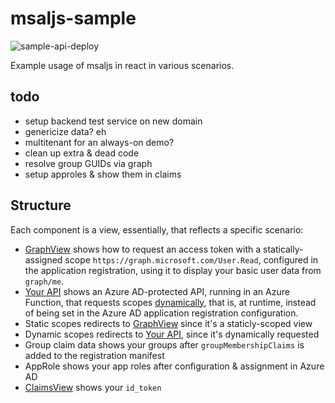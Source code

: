 # msaljs-sample

![sample-api-deploy](https://github.com/jpda/msaljs-sample/workflows/sample-api-deploy/badge.svg)

Example usage of msaljs in react in various scenarios.

## todo

- setup backend test service on new domain
- genericize data? eh
- multitenant for an always-on demo?
- clean up extra &amp; dead code
- resolve group GUIDs via graph
- setup approles &amp; show them in claims

## Structure

Each component is a view, essentially, that reflects a specific scenario:

- [GraphView](src/components/graph/GraphView.tsx) shows how to request an access token with a statically-assigned scope `https://graph.microsoft.com/User.Read`, configured in the application registration, using it to display your basic user data from `graph/me`.
- [Your API](src/components/power/PowerView.tsx) shows an Azure AD-protected API, running in an Azure Function, that requests scopes [dynamically](https://docs.microsoft.com/en-us/azure/active-directory/develop/azure-ad-endpoint-comparison#scopes-not-resources), that is, at runtime, instead of being set in the Azure AD application registration configuration.
- Static scopes redirects to [GraphView](src/components/graph/GraphView.tsx) since it's a staticly-scoped view
- Dynamic scopes redirects to [Your API](src/components/power/PowerView.tsx), since it's dynamically requested
- Group claim data shows your groups after `groupMembershipClaims` is added to the registration manifest
- AppRole shows your app roles after configuration &amp; assignment in Azure AD
- [ClaimsView](src/components/claims/ClaimsView.tsx) shows your `id_token`
